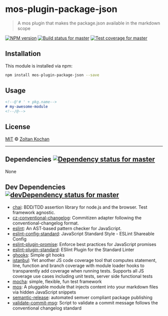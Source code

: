 <!--@'# ' + package.name-->
# mos-plugin-package-json
<!--/@-->

<!--@'> ' + package.description-->
> A mos plugin that makes the package.json available in the markdown scope
<!--/@-->

<!--@shields.flatSquare('npm', 'travis', 'coveralls')-->
[![NPM version](https://img.shields.io/npm/v/mos-plugin-package-json.svg?style=flat-square)](https://www.npmjs.com/package/mos-plugin-package-json) [![Build status for master](https://img.shields.io/travis/zkochan/mos-plugin-package-json/master.svg?style=flat-square)](https://travis-ci.org/zkochan/mos-plugin-package-json) [![Test coverage for master](https://img.shields.io/coveralls/zkochan/mos-plugin-package-json/master.svg?style=flat-square)](https://coveralls.io/r/zkochan/mos-plugin-package-json?branch=master)
<!--/@-->

<!--@installation()-->
## Installation

This module is installed via npm:

```sh
npm install mos-plugin-package-json --save
```
<!--/@-->

## Usage

```md
<!--@'# ' + pkg.name-->
# my-awesome-module
<!--/@-->
```

<!--@license()-->
## License

[MIT](./LICENSE) © [Zoltan Kochan](http://kochan.io)
<!--/@-->

* * *

<!--@dependencies({ shield: 'flat-square' })-->
## <a name="dependencies">Dependencies</a> [![Dependency status for master](https://img.shields.io/david/zkochan/mos-plugin-package-json/master.svg?style=flat-square)](https://david-dm.org/zkochan/mos-plugin-package-json/master)

None
<!--/@-->

<!--@devDependencies({ shield: 'flat-square' })-->
## <a name="dev-dependencies">Dev Dependencies</a> [![devDependency status for master](https://img.shields.io/david/dev/zkochan/mos-plugin-package-json/master.svg?style=flat-square)](https://david-dm.org/zkochan/mos-plugin-package-json/master#info=devDependencies)

- [chai](https://github.com/chaijs/chai): BDD/TDD assertion library for node.js and the browser. Test framework agnostic.
- [cz-conventional-changelog](https://github.com/commitizen/cz-conventional-changelog): Commitizen adapter following the conventional-changelog format.
- [eslint](https://github.com/eslint/eslint): An AST-based pattern checker for JavaScript.
- [eslint-config-standard](https://github.com/feross/eslint-config-standard): JavaScript Standard Style - ESLint Shareable Config
- [eslint-plugin-promise](https://github.com/xjamundx/eslint-plugin-promise): Enforce best practices for JavaScript promises
- [eslint-plugin-standard](https://github.com/xjamundx/eslint-plugin-standard): ESlint Plugin for the Standard Linter
- [ghooks](https://github.com/gtramontina/ghooks): Simple git hooks
- [istanbul](https://github.com/gotwarlost/istanbul): Yet another JS code coverage tool that computes statement, line, function and branch coverage with module loader hooks to transparently add coverage when running tests. Supports all JS coverage use cases including unit tests, server side functional tests
- [mocha](https://github.com/mochajs/mocha): simple, flexible, fun test framework
- [mos](https://github.com/zkochan/mos): A pluggable module that injects content into your markdown files via hidden JavaScript snippets
- [semantic-release](https://github.com/semantic-release/semantic-release): automated semver compliant package publishing
- [validate-commit-msg](https://github.com/kentcdodds/validate-commit-msg): Script to validate a commit message follows the conventional changelog standard

<!--/@-->
